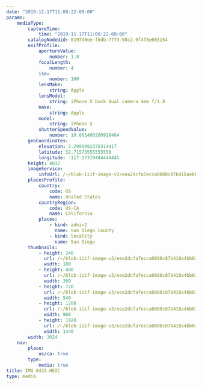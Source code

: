 ```yaml
---
date: "2019-11-17T11:08:22-08:00"
params:
    mediaType:
        captureTime:
            time: "2019-11-17T11:08:22-08:00"
        catalogNodeUid: 0197d0ee-f0db-7773-98c2-9f4f8e603154
        exifProfile:
            apertureValue:
                number: 1.8
            focalLength:
                number: 4
            iso:
                number: 100
            lensMake:
                string: Apple
            lensModel:
                string: iPhone X back dual camera 4mm f/1.8
            make:
                string: Apple
            model:
                string: iPhone X
            shutterSpeedValue:
                number: 10.001400200918464
        geoCoordinates:
            elevation: 2.2999992370314417
            latitude: 32.71575555555556
            longitude: -117.17319444444445
        height: 4032
        imageService:
            infoUrl: /~/blob-iiif-image-v3/eea2dcfa7ecca0808c87b418a4bb021e5fa3091c31b65e040f03c30c6c28564a/info.json
        placesProfile:
            country:
                code: US
                name: United States
            countryRegion:
                code: US-CA
                name: California
            places:
                - kind: admin2
                  name: San Diego County
                - kind: locality
                  name: San Diego
        thumbnails:
            - height: 240
              url: /~/blob-iiif-image-v3/eea2dcfa7ecca0808c87b418a4bb021e5fa3091c31b65e040f03c30c6c28564a/full/180%2C240/0/default.jpg
              width: 180
            - height: 480
              url: /~/blob-iiif-image-v3/eea2dcfa7ecca0808c87b418a4bb021e5fa3091c31b65e040f03c30c6c28564a/full/360%2C480/0/default.jpg
              width: 360
            - height: 720
              url: /~/blob-iiif-image-v3/eea2dcfa7ecca0808c87b418a4bb021e5fa3091c31b65e040f03c30c6c28564a/full/540%2C720/0/default.jpg
              width: 540
            - height: 1280
              url: /~/blob-iiif-image-v3/eea2dcfa7ecca0808c87b418a4bb021e5fa3091c31b65e040f03c30c6c28564a/full/960%2C1280/0/default.jpg
              width: 960
            - height: 1920
              url: /~/blob-iiif-image-v3/eea2dcfa7ecca0808c87b418a4bb021e5fa3091c31b65e040f03c30c6c28564a/full/1440%2C1920/0/default.jpg
              width: 1440
        width: 3024
    nav:
        place:
            us/ca: true
        type:
            media: true
title: IMG_8435.HEIC
type: media
---
```

